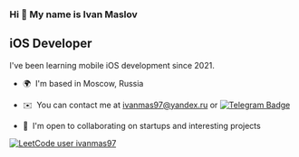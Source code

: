 ### Hi 👋 My name is Ivan Maslov

iOS Developer
---------------------

I've been learning mobile iOS development since 2021.

* 🌍  I'm based in Moscow, Russia
* ✉️  You can contact me at [ivanmas97@yandex.ru](mailto:ivanmas97@yandex.ru) or [![Telegram Badge](https://img.shields.io/badge/Telegram-blue?style=flat&logo=telegram&logoColor=white)](https://t.me/maslov97/)

 
* 🤝  I'm open to collaborating on startups and interesting projects

[![LeetCode user ivanmas97](https://img.shields.io/badge/dynamic/json?style=for-the-badge&labelColor=black&color=%23ffa116&label=Solved&query=solvedOverTotal&url=https%3A%2F%2Fleetcode-badge.vercel.app%2Fapi%2Fusers%2Fivanmas97&logo=leetcode&logoColor=yellow)](https://leetcode.com/ivanmas97/)<br/>
  

<!--### Skills


**ivanmas97/ivanmas97** is a ✨ _special_ ✨ repository because its `README.md` (this file) appears on your GitHub profile.

Here are some ideas to get you started:

- 🔭 I’m currently working on ...
- 🌱 I’m currently learning ...
- 👯 I’m looking to collaborate on ...
- 🤔 I’m looking for help with ...
- 💬 Ask me about ...
- 📫 How to reach me: ...
- 😄 Pronouns: ...
- ⚡ Fun fact: ...
-->
